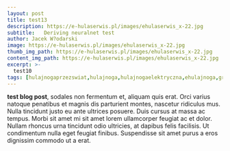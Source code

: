 ```yaml
---
layout: post
title: test13
description: https://e-hulaserwis.pl/images/ehulaserwis_x-22.jpg
subtitle:   Deriving neuralnet test
author: Jacek W?odarski
image: https://e-hulaserwis.pl/images/ehulaserwis_x-22.jpg
thumb_img_path: https://e-hulaserwis.pl/images/ehulaserwis_x-22.jpg
content_img_path: https://e-hulaserwis.pl/images/ehulaserwis_x-22.jpg
excerpt: >-
  test10
tags: [hulajnogaprzezswiat,hulajnoga,hulajnogaelektryczna,ehulajnoga,grafika,zawszewkasku]
---
```



**test blog post**, sodales non fermentum et, aliquam quis erat. Orci varius natoque penatibus et magnis dis parturient montes, nascetur ridiculus mus. Nulla tincidunt justo eu ante ultrices posuere. Duis cursus at massa ac tempus. Morbi sit amet mi sit amet lorem ullamcorper feugiat ac et dolor. Nullam rhoncus urna tincidunt odio ultricies, at dapibus felis facilisis. Ut condimentum nulla eget feugiat finibus. Suspendisse sit amet purus a eros dignissim commodo ut a erat.

